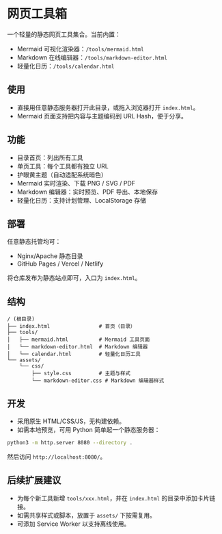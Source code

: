 # 网页工具箱

一个轻量的静态网页工具集合。当前内置：

- Mermaid 可视化渲染器：`/tools/mermaid.html`
- Markdown 在线编辑器：`/tools/markdown-editor.html`
- 轻量化日历：`/tools/calendar.html`

## 使用

- 直接用任意静态服务器打开此目录，或拖入浏览器打开 `index.html`。
- Mermaid 页面支持把内容与主题编码到 URL Hash，便于分享。

## 功能

- 目录首页：列出所有工具
- 单页工具：每个工具都有独立 URL
- 护眼黄主题（自动适配系统暗色）
- Mermaid 实时渲染、下载 PNG / SVG / PDF
- Markdown 编辑器：实时预览、PDF 导出、本地保存
- 轻量化日历：支持计划管理、LocalStorage 存储

## 部署

任意静态托管均可：

- Nginx/Apache 静态目录
- GitHub Pages / Vercel / Netlify

将仓库发布为静态站点即可，入口为 `index.html`。

## 结构

```
/ (根目录)
├── index.html                # 首页（目录）
├── tools/
│   ├── mermaid.html          # Mermaid 工具页面
│   └── markdown-editor.html  # Markdown 编辑器
│   └── calendar.html         # 轻量化日历工具
└── assets/
    └── css/
        ├── style.css         # 主题与样式
        └── markdown-editor.css # Markdown 编辑器样式
```

## 开发

- 采用原生 HTML/CSS/JS，无构建依赖。
- 如需本地预览，可用 Python 简单起一个静态服务器：

```bash
python3 -m http.server 8080 --directory .
```

然后访问 `http://localhost:8080/`。

## 后续扩展建议

- 为每个新工具新增 `tools/xxx.html`，并在 `index.html` 的目录中添加卡片链接。
- 如需共享样式或脚本，放置于 `assets/` 下按需复用。
- 可添加 Service Worker 以支持离线使用。